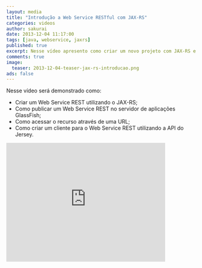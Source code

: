 ```yaml
---
layout: media
title: "Introdução a Web Service RESTful com JAX-RS"
categories: videos
author: sakurai
date: 2013-12-04 11:17:00
tags: [java, webservice, jaxrs]
published: true
excerpt: Nesse vídeo apresento como criar um novo projeto com JAX-RS e consumir seu webservice REST.
comments: true
image:
  teaser: 2013-12-04-teaser-jax-rs-introducao.png
ads: false
---
```


Nesse vídeo será demonstrado como:

* Criar um Web Service REST utilizando o JAX-RS;
* Como publicar um Web Service REST no servidor de aplicações GlassFish;
* Como acessar o recurso através de uma URL;
* Como criar um cliente para o Web Service REST utilizando a API do Jersey.

<iframe width="420" height="315" src="https://www.youtube.com/embed/7F3KeTkzrro" frameborder="0" allowfullscreen></iframe>
